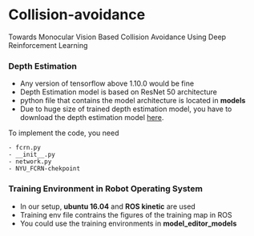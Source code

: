 # Collision-avoidance
Towards Monocular Vision Based Collision Avoidance Using Deep Reinforcement Learning

### Depth Estimation
- Any version of tensorflow above 1.10.0 would be fine
- Depth Estimation model is based on ResNet 50 architecture
- python file that contains the model architecture is located in **models**
- Due to huge size of trained depth estimation model, you have to download the depth estimation model [here](https://github.com/iro-cp/FCRN-DepthPrediction).

To implement the code, you need
```
- fcrn.py
- __init__.py
- network.py
- NYU_FCRN-chekpoint
```
### Training Environment in Robot Operating System
- In our setup, **ubuntu 16.04** and **ROS kinetic** are used
- Training env file contrains the figures of the training map in ROS
- You could use the training environments in **model_editor_models**
